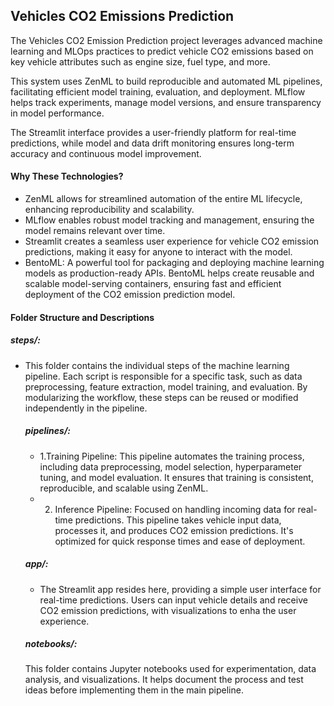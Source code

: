 ## Vehicles CO2 Emissions Prediction
The Vehicles CO2 Emission Prediction project leverages advanced machine learning and MLOps practices to predict vehicle CO2 emissions based on key vehicle attributes such as engine size, fuel type, and more.

This system uses ZenML to build reproducible and automated ML pipelines, facilitating efficient model training, evaluation, and deployment. MLflow helps track experiments, manage model versions, and ensure transparency in model performance.

The Streamlit interface provides a user-friendly platform for real-time predictions, while model and data drift monitoring ensures long-term accuracy and continuous model improvement.

#### Why These Technologies?
- ZenML allows for streamlined automation of the entire ML lifecycle, enhancing reproducibility and scalability.
- MLflow enables robust model tracking and management, ensuring the model remains relevant over time.
- Streamlit creates a seamless user experience for vehicle CO2 emission predictions, making it easy for anyone to interact with the model.
- BentoML: A powerful tool for packaging and deploying machine learning models as production-ready APIs. BentoML helps create reusable and scalable model-serving containers, ensuring fast and efficient deployment of the CO2 emission prediction model.

#### Folder Structure and Descriptions
  ##### steps/:
  - This folder contains the individual steps of the machine learning pipeline. Each script is responsible for a specific task, such as data preprocessing, feature extraction, model training, and
          evaluation. By modularizing the workflow, these steps can be reused or modified independently in the pipeline.
    ##### pipelines/:
    - 1.Training Pipeline: This pipeline automates the training process, including data preprocessing, model selection, hyperparameter tuning, and model evaluation. It ensures that training is consistent,                   reproducible, and scalable using ZenML.
    - 2. Inference Pipeline: Focused on handling incoming data for real-time predictions. This pipeline takes vehicle input data, processes it, and produces CO2 emission predictions. It's optimized for quick 
        response times and ease of deployment.
    ##### app/:
    - The Streamlit app resides here, providing a simple user interface for real-time predictions. Users can input vehicle details and receive CO2 emission predictions, with visualizations to enha
    the user 
        experience.
    ##### notebooks/:
    This folder contains Jupyter notebooks used for experimentation, data analysis, and visualizations. It helps document the process and test ideas before implementing them in the main pipeline.
